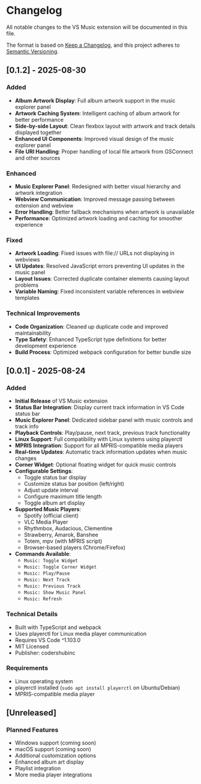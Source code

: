 # Changelog

All notable changes to the VS Music extension will be documented in this file.

The format is based on [Keep a Changelog](https://keepachangelog.com/en/1.0.0/),
and this project adheres to [Semantic Versioning](https://semver.org/spec/v2.0.0.html).

## [0.1.2] - 2025-08-30

### Added

- **Album Artwork Display**: Full album artwork support in the music explorer panel
- **Artwork Caching System**: Intelligent caching of album artwork for better performance
- **Side-by-side Layout**: Clean flexbox layout with artwork and track details displayed together
- **Enhanced UI Components**: Improved visual design of the music explorer panel
- **File URI Handling**: Proper handling of local file artwork from GSConnect and other sources

### Enhanced

- **Music Explorer Panel**: Redesigned with better visual hierarchy and artwork integration
- **Webview Communication**: Improved message passing between extension and webview
- **Error Handling**: Better fallback mechanisms when artwork is unavailable
- **Performance**: Optimized artwork loading and caching for smoother experience

### Fixed

- **Artwork Loading**: Fixed issues with file:// URLs not displaying in webviews
- **UI Updates**: Resolved JavaScript errors preventing UI updates in the music panel
- **Layout Issues**: Corrected duplicate container elements causing layout problems
- **Variable Naming**: Fixed inconsistent variable references in webview templates

### Technical Improvements

- **Code Organization**: Cleaned up duplicate code and improved maintainability
- **Type Safety**: Enhanced TypeScript type definitions for better development experience
- **Build Process**: Optimized webpack configuration for better bundle size

## [0.0.1] - 2025-08-24

### Added

- **Initial Release** of VS Music extension
- **Status Bar Integration**: Display current track information in VS Code status bar
- **Music Explorer Panel**: Dedicated sidebar panel with music controls and track info
- **Playback Controls**: Play/pause, next track, previous track functionality
- **Linux Support**: Full compatibility with Linux systems using playerctl
- **MPRIS Integration**: Support for all MPRIS-compatible media players
- **Real-time Updates**: Automatic track information updates when music changes
- **Corner Widget**: Optional floating widget for quick music controls
- **Configurable Settings**:
  - Toggle status bar display
  - Customize status bar position (left/right)
  - Adjust update interval
  - Configure maximum title length
  - Toggle album art display
- **Supported Music Players**:
  - Spotify (official client)
  - VLC Media Player
  - Rhythmbox, Audacious, Clementine
  - Strawberry, Amarok, Banshee
  - Totem, mpv (with MPRIS script)
  - Browser-based players (Chrome/Firefox)
- **Commands Available**:
  - `Music: Toggle Widget`
  - `Music: Toggle Corner Widget`
  - `Music: Play/Pause`
  - `Music: Next Track`
  - `Music: Previous Track`
  - `Music: Show Music Panel`
  - `Music: Refresh`

### Technical Details

- Built with TypeScript and webpack
- Uses playerctl for Linux media player communication
- Requires VS Code ^1.103.0
- MIT Licensed
- Publisher: codershubinc

### Requirements

- Linux operating system
- playerctl installed (`sudo apt install playerctl` on Ubuntu/Debian)
- MPRIS-compatible media player

## [Unreleased]

### Planned Features

- Windows support (coming soon)
- macOS support (coming soon)
- Additional customization options
- Enhanced album art display
- Playlist integration
- More media player integrations
